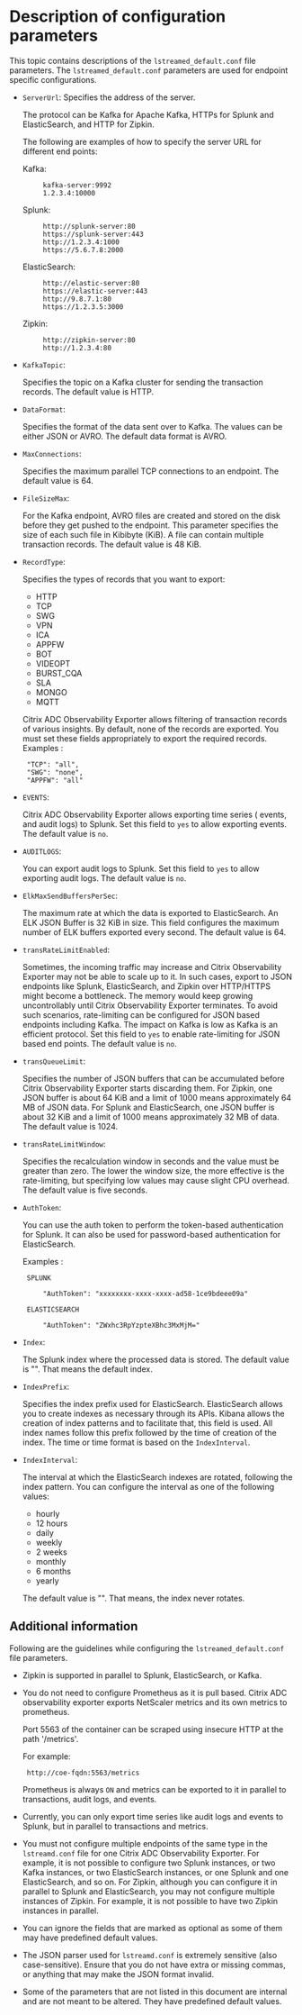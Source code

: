 # Description of configuration parameters

This topic contains descriptions of the `lstreamed_default.conf` file parameters. The `lstreamed_default.conf` parameters are used for endpoint specific configurations.

-  `ServerUrl`: Specifies the address of the server.

    The protocol can be Kafka for Apache Kafka, HTTPs for Splunk and ElasticSearch, and HTTP for Zipkin.

    The following are examples of how to specify the server URL for different end points:

    Kafka:

            kafka-server:9992
            1.2.3.4:10000
    Splunk:

            http://splunk-server:80
            https://splunk-server:443
            http://1.2.3.4:1000
            https://5.6.7.8:2000

    ElasticSearch:

            http://elastic-server:80
            https://elastic-server:443
            http://9.8.7.1:80
            https://1.2.3.5:3000
    Zipkin:

            http://zipkin-server:80
            http://1.2.3.4:80

-  `KafkaTopic`:

    Specifies the topic on a Kafka cluster for sending the transaction records. The default value is HTTP.

-  `DataFormat`:

    Specifies the format of the data sent over to Kafka. The values can be either JSON or AVRO.
    The default data format is AVRO.

-  `MaxConnections`:

    Specifies the maximum parallel TCP connections to an endpoint.
    The default value is 64.

-  `FileSizeMax`:

    For the Kafka endpoint, AVRO files are created and stored on the disk before they get pushed to the endpoint.
    This parameter specifies the size of each such file in Kibibyte (KiB). A file can contain multiple transaction records. The default value is 48 KiB.

-  `RecordType`:

    Specifies the types of records that you want to export:

    -  HTTP
    -  TCP
    -  SWG
    -  VPN
    -  ICA
    -  APPFW
    -  BOT
    -  VIDEOPT
    -  BURST_CQA
    -  SLA
    -  MONGO
    -  MQTT

    Citrix ADC Observability Exporter allows filtering of transaction records of various insights.
    By default, none of the records are exported.
    You must set these fields appropriately to export the required records.
    Examples :

        "TCP": "all",
        "SWG": "none",
        "APPFW": "all"

-  `EVENTS`:

    Citrix ADC Observability Exporter allows exporting time series ( events, and audit logs) to Splunk.
    Set this field to `yes` to allow exporting events.
    The default value is `no`.

-  `AUDITLOGS`:

    You can export audit logs to Splunk.
    Set this field to `yes` to allow exporting audit logs.
    The default value is `no`.

-  `ElkMaxSendBuffersPerSec`:

    The maximum rate at which the data is exported to ElasticSearch.
    An ELK JSON Buffer is 32 KiB in size.
    This field configures the maximum number of ELK buffers exported every second.
    The default value is 64.

-  `transRateLimitEnabled`:

    Sometimes, the incoming traffic may increase and Citrix Observability Exporter may not be able to scale up to it.
    In such cases, export to JSON endpoints like Splunk, ElasticSearch, and Zipkin over HTTP/HTTPS might become a bottleneck.
    The memory would keep growing uncontrollably until Citrix Observability Exporter terminates.
    To avoid such scenarios, rate-limiting can be configured for JSON based endpoints including Kafka. The impact on Kafka is low as Kafka is an efficient protocol.
    Set this field to `yes` to enable rate-limiting for JSON based end points.
    The default value is `no`.

-  `transQueueLimit`:

    Specifies the number of JSON buffers that can be accumulated before Citrix Observability Exporter starts discarding them.
    For Zipkin, one JSON buffer is about 64 KiB and a limit of 1000 means approximately 64 MB of JSON data.
    For Splunk and ElasticSearch, one JSON buffer is about 32 KiB and a limit of 1000 means approximately 32 MB of data.
    The default value is 1024.

-  `transRateLimitWindow`:

    Specifies the recalculation window in seconds and the value must be greater than zero.
    The lower the window size, the more effective is the rate-limiting, but specifying low values may cause slight CPU overhead.
    The default value is five seconds.

-  `AuthToken`:

    You can use the auth token to perform the token-based authentication for Splunk.
    It can also be used for password-based authentication for ElasticSearch.

    Examples :

        SPLUNK

            "AuthToken": "xxxxxxxx-xxxx-xxxx-ad58-1ce9bdeee09a"
        
        ELASTICSEARCH

            "AuthToken": "ZWxhc3RpYzpteXBhc3MxMjM="

-  `Index`:

    The Splunk index where the processed data is stored.
     The default value is "". That means the default index.

-  `IndexPrefix`:

    Specifies the index prefix used for ElasticSearch. ElasticSearch allows you to create indexes as necessary through its APIs.
    Kibana allows the creation of index patterns and to facilitate that, this field is used.
    All index names follow this prefix followed by the time of creation of the index. The time or time format is based on the `IndexInterval`.

-  `IndexInterval`:

    The interval at which the ElasticSearch indexes are rotated, following the index pattern.
    You can configure the interval as one of the following values:

    -  hourly
    -  12 hours
    -  daily
    -  weekly
    -  2 weeks
    -  monthly
    -  6 months
    -  yearly

    The default value is "". That means, the index never rotates.

## Additional information

Following are the guidelines while configuring the  `lstreamed_default.conf` file parameters.

-  Zipkin is supported in parallel to Splunk, ElasticSearch, or Kafka.

-  You do not need to configure Prometheus as it is pull based. Citrix ADC observability exporter exports NetScaler metrics and its own metrics to prometheus.

    Port 5563 of the container can be scraped using insecure HTTP at the path '/metrics'.

    For example:

        http://coe-fqdn:5563/metrics

    Prometheus is always `ON` and metrics can be exported to it in parallel to transactions, audit logs, and events.

-  Currently, you can only export time series like audit logs and events to Splunk, but in parallel to transactions and metrics.

-  You must not configure multiple endpoints of the same type in the `lstreamd.conf` file for one Citrix ADC Observability Exporter. For example, it is not possible to configure two Splunk instances, or two Kafka instances, or two ElasticSearch instances, or one Splunk and one ElasticSearch, and so on.
    For Zipkin, although you can configure it in parallel to Splunk and ElasticSearch, you may not configure multiple instances of Zipkin. For example, it is not possible to have two Zipkin instances in parallel.

-  You can ignore the fields that are marked as optional as some of them may have predefined default values.

-  The JSON parser used for `lstreamd.conf` is extremely sensitive (also case-sensitive). Ensure that you do not have extra or missing commas, or anything that may make the JSON format invalid.

-  Some of the parameters that are not listed in this document are internal and are not meant to be altered. They have predefined default values.